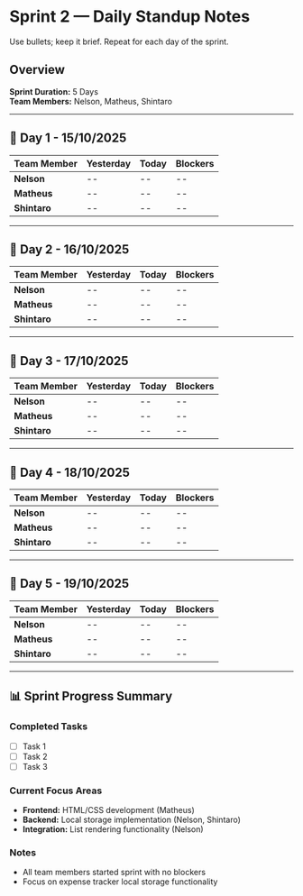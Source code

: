 # Sprint 2 — Daily Standup Notes
Use bullets; keep it brief. Repeat for each day of the sprint.

## Overview
**Sprint Duration:** 5 Days  
**Team Members:** Nelson, Matheus, Shintaro

---

## 📅 Day 1 - 15/10/2025

| Team Member | Yesterday | Today | Blockers |
|-------------|-----------|-------|----------|
| **Nelson** | -- | -- | -- |
| **Matheus** | -- | -- | -- |
| **Shintaro** | -- | -- | -- |

---

## 📅 Day 2 - 16/10/2025

| Team Member | Yesterday | Today | Blockers |
|-------------|-----------|-------|----------|
| **Nelson** | -- | -- | -- |
| **Matheus** | -- | -- | -- |
| **Shintaro** | -- | -- | -- |

---

## 📅 Day 3 - 17/10/2025

| Team Member | Yesterday | Today | Blockers |
|-------------|-----------|-------|----------|
| **Nelson** | -- | -- | -- |
| **Matheus** | -- | -- | -- |
| **Shintaro** | -- | -- | -- |

---

## 📅 Day 4 - 18/10/2025

| Team Member | Yesterday | Today | Blockers |
|-------------|-----------|-------|----------|
| **Nelson** | -- | -- | -- |
| **Matheus** | -- | -- | -- |
| **Shintaro** | -- | -- | -- |

---

## 📅 Day 5 - 19/10/2025

| Team Member | Yesterday | Today | Blockers |
|-------------|-----------|-------|----------|
| **Nelson** | -- | -- | -- |
| **Matheus** | -- | -- | -- |
| **Shintaro** | -- | -- | -- |

---

## 📊 Sprint Progress Summary

### Completed Tasks
- [ ] Task 1
- [ ] Task 2
- [ ] Task 3

### Current Focus Areas
- **Frontend:** HTML/CSS development (Matheus)
- **Backend:** Local storage implementation (Nelson, Shintaro)
- **Integration:** List rendering functionality (Nelson)

### Notes
- All team members started sprint with no blockers
- Focus on expense tracker local storage functionality